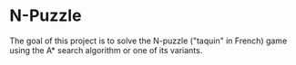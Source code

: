# N-Puzzle
The goal of this project is to solve the N-puzzle ("taquin" in French) game using the A* search algorithm or one of its variants.
